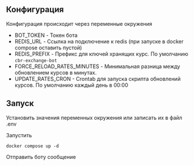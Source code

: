 ## Конфигурация
Конфигурация происходит через переменные окружения
- BOT_TOKEN - Токен бота
- REDIS_URL - Ссылка на подключение к redis (при запуске в docker compose оставить пустой)
- REDIS_PREFIX - Префикс для ключей хранящих курс. По умолчанию `cbr-exchange-bot`
- FORCE_RELOAD_RATES_MINUTES - Минимальная разница между обновлением курсов в минутах.
- UPDATE_RATES_CRON - Crontab для запуска скрипта обновлений курсов. По умолчанию каждый день в 00:00

## Запуск
Установить значения переменных окружения или записать их в файл .env

Запустить
```
docker compose up -d
```

Отправить боту сообщение